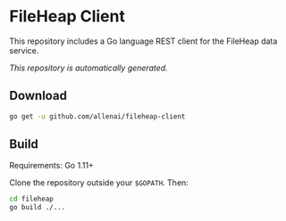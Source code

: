 # FileHeap Client

This repository includes a Go language REST client for the FileHeap data service.

_This repository is automatically generated._

## Download

```bash
go get -u github.com/allenai/fileheap-client
```

## Build

Requirements: Go 1.11+

Clone the repository outside your `$GOPATH`. Then:

```bash
cd fileheap
go build ./...
```
